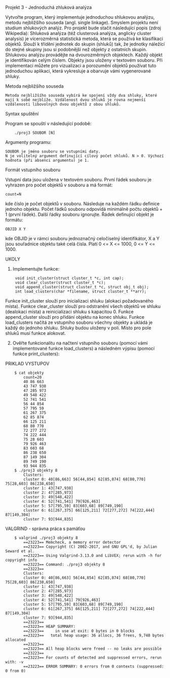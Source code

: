 Projekt 3 - Jednoduchá zhluková analýza

Vytvořte program, který implementuje jednoduchou shlukovou analýzu, metodu nejbližšího souseda (angl. single linkage).
Smyslem projektu není studium shlukových analýz. Pro projekt bude stačit následující popis (zdroj Wikipedia): Shluková analýza (též clusterová analýza, anglicky cluster analysis) je vícerozměrná statistická metoda, která se používá ke klasifikaci objektů. Slouží k třídění jednotek do skupin (shluků) tak, že jednotky náležící do stejné skupiny jsou si podobnější než objekty z ostatních skupin.
Shlukovou analýzu provádějte na dvourozměrných objektech. Každý objekt je identifikován celým číslem. Objekty jsou uloženy v textovém souboru.
Při implementaci můžete pro vizualizaci a porozumění objektů používat tuto jednoduchou aplikaci, která vykresluje a obarvuje vámi vygenerované shluky.

Metoda nejbližšího souseda
    
    Metoda nejbližšího souseda vybírá ke spojení vždy dva shluky, které mají k sobě nejblíže. Vzdálenost dvou shluků je rovna nejmenší vzdálenosti libovolných dvou objektů z obou shluků.
    
Syntax spuštění

Program se spouští v následující podobě:
          
        ./proj3 SOUBOR [N]
        
Argumenty programu:

    SOUBOR je jméno souboru se vstupními daty.
    N je volitelný argument definující cílový počet shluků. N > 0. Výchozí hodnota (při absenci argumentu) je 1.
    
Formát vstupního souboru

Vstupní data jsou uložena v textovém souboru. První řádek souboru je vyhrazen pro počet objektů v souboru a má formát:
                    
    count=N
    
kde číslo je počet objektů v souboru. Následuje na každém řádku definice jednoho objektu. Počet řádků souboru odpovídá minimálně počtu objektů + 1 (první řádek). Další řádky souboru ignorujte. Řádek definující objekt je formátu:

    OBJID X Y
    
kde OBJID je v rámci souboru jednoznačný celočíselný identifikátor, X a Y jsou souřadnice objektu také celá čísla. Platí 0 <= X <= 1000, 0 <= Y <= 1000.

UKOLY 

1. Implementujte funkce:

        void init_cluster(struct cluster_t *c, int cap);
        void clear_cluster(struct cluster_t *c);
        void append_cluster(struct cluster_t *c, struct obj_t obj);
        int load_clusters(char *filename, struct cluster_t **arr);
Funkce init_cluster slouží pro inicializaci shluku (alokaci požadovaného místa).
Funkce clear_cluster slouží pro odstranění všech objektů ve shluku (dealokaci místa) a reinicializaci shluku s kapacitou 0.
Funkce append_cluster slouží pro přidání objektu na konec shluku.
Funkce load_clusters načítá ze vstupního souboru všechny objekty a ukládá je každý do jednoho shluku. Shluky budou uloženy v poli. Místo pro pole shluků musí funkce alokovat.

2. Ověřte funkcionalitu na načtení vstupního souboru (pomocí vámi implementované funkce load_clusters) a následném výpisu (pomocí funkce print_clusters):

PRIKLAD VYSTUPOV

        $ cat objekty
            count=20
            40 86 663
            43 747 938
            47 285 973
            49 548 422
            52 741 541
            56 44 854
            57 795 59
            61 267 375
            62 85 874
            66 125 211
            68 80 770
            72 277 272
            74 222 444
            75 28 603
            79 926 463
            83 603 68
            86 238 650
            87 149 304
            89 749 190
            93 944 835
        $ ./proj3 objekty 8
            Clusters:
            cluster 0: 40[86,663] 56[44,854] 62[85,874] 68[80,770] 75[28,603] 86[238,650]
            cluster 1: 43[747,938]
            cluster 2: 47[285,973]
            cluster 3: 49[548,422]
            cluster 4: 52[741,541] 79[926,463]
            cluster 5: 57[795,59] 83[603,68] 89[749,190]
            cluster 6: 61[267,375] 66[125,211] 72[277,272] 74[222,444] 87[149,304]
            cluster 7: 93[944,835]
    
 VALGRIND - správna práca s pamäťou
 
        $ valgrind ./proj3 objekty 8
            ==23223== Memcheck, a memory error detector
            ==23223== Copyright (C) 2002-2017, and GNU GPL'd, by Julian Seward et al.
            ==23223== Using Valgrind-3.13.0 and LibVEX; rerun with -h for copyright info
            ==23223== Command: ./proj3 objekty 8
            ==23223== 
            Clusters:
            cluster 0: 40[86,663] 56[44,854] 62[85,874] 68[80,770] 75[28,603] 86[238,650]
            cluster 1: 43[747,938]
            cluster 2: 47[285,973]
            cluster 3: 49[548,422]
            cluster 4: 52[741,541] 79[926,463]
            cluster 5: 57[795,59] 83[603,68] 89[749,190]
            cluster 6: 61[267,375] 66[125,211] 72[277,272] 74[222,444] 87[149,304]
            cluster 7: 93[944,835]
            ==23223== 
            ==23223== HEAP SUMMARY:
            ==23223==     in use at exit: 0 bytes in 0 blocks
            ==23223==   total heap usage: 36 allocs, 36 frees, 9,748 bytes allocated
            ==23223== 
            ==23223== All heap blocks were freed -- no leaks are possible
            ==23223== 
            ==23223== For counts of detected and suppressed errors, rerun with: -v
            ==23223== ERROR SUMMARY: 0 errors from 0 contexts (suppressed: 0 from 0)
